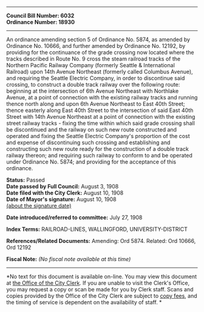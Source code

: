 * * * * *  
  
**Council Bill Number: [](#h0)[](#h2)6032**   
**Ordinance Number: 18930**  
  
* * * * *  
  
An ordinance amending section 5 of Ordinance No. 5874, as amended by Ordinance No. 10666, and further amended by Ordinance No. 12192, by providing for the continuance of the grade crossing now located where the tracks described in Route No. 9 cross the steam railroad tracks of the Northern Pacific Railway Company (formerly Seattle & International Railroad) upon 14th Avenue Northeast (formerly called Columbus Avenue), and requiring the Seattle Electric Company, in order to discontinue said crossing, to construct a double track railway over the following route: beginning at the intersection of 6th Avenue Northeast with Northlake Avenue, at a point of connection with the existing railway tracks and running thence north along and upon 6th Avenue Northeast to East 40th Street; thence easterly along East 40th Street to the intersection of said East 40th Street with 14th Avenue Northeast at a point of connection with the existing street railway tracks - fixing the time within which said grade crossing shall be discontinued and the railway on such new route constructed and operated and fixing the Seattle Electric Company's proportion of the cost and expense of discontinuing such crossing and establishing and constructing such new route ready for the construction of a double track railway thereon; and requiring such railway to conform to and be operated under Ordinance No. 5874; and providing for the acceptance of this ordinance.  
  
**Status:** Passed   
**Date passed by Full Council:** August 3, 1908   
**Date filed with the City Clerk:** August 10, 1908   
**Date of Mayor's signature:** August 10, 1908   
[(about the signature date)](/~public/approvaldate.htm)   
  
  
**Date introduced/referred to committee:** July 27, 1908   
  
**Index Terms:** RAILROAD-LINES, WALLINGFORD, UNIVERSITY-DISTRICT  
  
**References/Related Documents:** Amending: Ord 5874. Related: Ord 10666, Ord 12192  
  
**Fiscal Note:** *(No fiscal note available at this time)*  
  
* * * * *  
  
*No text for this document is available on-line. You may view this document at [the Office of the City Clerk](http://www.seattle.gov/leg/clerk/contactUs.htm). If you are unable to visit the Clerk's Office, you may request a copy or scan be made for you by Clerk staff. Scans and copies provided by the Office of the City Clerk are subject to [copy fees](http://clerk.seattle.gov/~public/clerkfees.htm), and the timing of service is dependent on the availability of staff. *  
  
  
